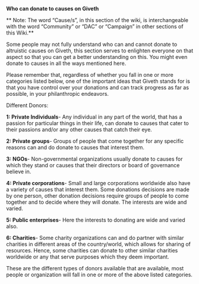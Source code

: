 **Who can donate to causes on Giveth**

** Note: The word “Cause/s”, in this section of the wiki, is interchangeable with the word “Community” or “DAC” or “Campaign” in other sections of this Wiki.**

Some people may not fully understand who can and cannot donate to altruistic causes on Giveth, this section serves to enlighten everyone on that aspect so that you can get a better understanding on this. You might even donate to causes in all the ways mentioned here.

Please remember that, regardless of whether you fall in one or more categories listed below, one of the important ideas that Giveth stands for is that you have control over your donations and can track progress as far as possible, in your philanthropic endeavors.

Different Donors:

 **1: Private Individuals**- Any individual in any part of the world, that has a passion for particular things in their life, can donate to causes that cater to their passions and/or any other causes that catch their eye.

**2: Private groups**- Groups of people that come together for any specific reasons can and do donate to causes that interest them. 

**3: NGOs**- Non-governmental organizations usually donate to causes for which they stand or causes that their directors or board of governance believe in.

**4: Private corporations**- Small and large corporations worldwide also have a variety of causes that interest them. Some donations decisions are made by one person, other donation decisions require groups of people to come together and to decide where they will donate. The interests are wide and varied.

**5: Public enterprises**- Here the interests to donating are wide and varied also.

**6: Charities**- Some charity organizations can and do partner with similar charities in different areas of the country/world, which allows for sharing of resources. Hence, some charities can donate to other similar charities worldwide or any that serve purposes which they deem important.

These are the different types of donors available that are available, most people or organization will fall in one or more of the above listed categories.
